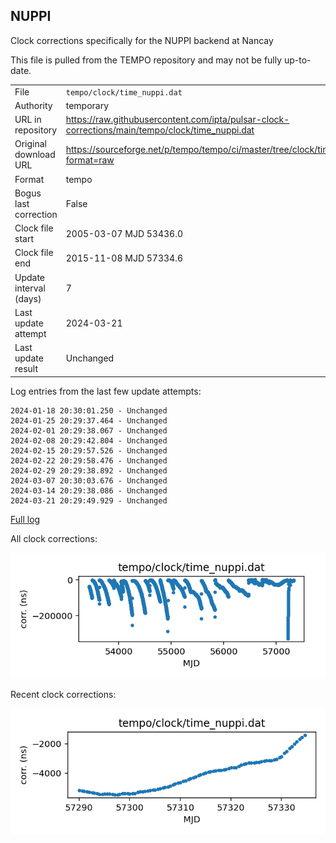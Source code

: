 
## NUPPI

Clock corrections specifically for the NUPPI backend at Nancay

This file is pulled from the TEMPO repository and may not be fully
up-to-date.

|     |     |
|:--- |:--- |
| File | `tempo/clock/time_nuppi.dat` |
| Authority | temporary |
| URL in repository | <https://raw.githubusercontent.com/ipta/pulsar-clock-corrections/main/tempo/clock/time_nuppi.dat> |
| Original download URL | <https://sourceforge.net/p/tempo/tempo/ci/master/tree/clock/time_nuppi.dat?format=raw> |
| Format | tempo |
| Bogus last correction | False |
| Clock file start | 2005-03-07 MJD 53436.0 |
| Clock file end | 2015-11-08 MJD 57334.6 |
| Update interval (days) | 7 |
| Last update attempt | 2024-03-21 |
| Last update result | Unchanged |

Log entries from the last few update attempts:
```
2024-01-18 20:30:01.250 - Unchanged
2024-01-25 20:29:37.464 - Unchanged
2024-02-01 20:29:38.067 - Unchanged
2024-02-08 20:29:42.804 - Unchanged
2024-02-15 20:29:57.526 - Unchanged
2024-02-22 20:29:58.476 - Unchanged
2024-02-29 20:29:38.892 - Unchanged
2024-03-07 20:30:03.676 - Unchanged
2024-03-14 20:29:38.086 - Unchanged
2024-03-21 20:29:49.929 - Unchanged
```
[Full log](https://raw.githubusercontent.com/ipta/pulsar-clock-corrections/main/log/tempo/clock/time_nuppi.dat.log)


All clock corrections:

![plot of all clock corrections](time_nuppi.dat.png "All corrections")

Recent clock corrections:

![plot of recent clock corrections](time_nuppi.dat.short.png "Recent corrections")

